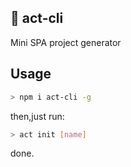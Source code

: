 ## 🍖 act-cli

Mini SPA project generator

## Usage

```bash
> npm i act-cli -g
```

then,just run:

```bash
> act init [name]
```

done.
